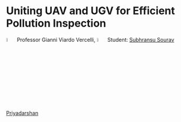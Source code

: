 # Uniting UAV and UGV for Efficient Pollution Inspection
 <img src="https://user-images.githubusercontent.com/62358773/158238820-f418cc09-4227-4afc-9c31-1705dfb64f5a.png" width="5%" height="5%"> Professor Gianni Viardo Vercelli, <img src="https://user-images.githubusercontent.com/62358773/158238810-c5dcb486-ba24-4b35-87de-39a54e88f36b.png" width="5%" height="5%"> Student: [Subhransu Sourav Priyadarshan](https://github.com/subhransu10)
